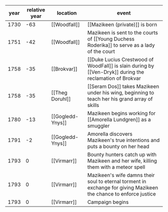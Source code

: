 |  year  | relative year |  location | event | 
| ------ | ------------- | --------- | ----- |
| 1730 | -63 | [[Woodfall]] | [[Mazikeen (private)]] is born |
| 1751 | -42 | [[Woodfall]] | Mazikeen is sent to the courts of [[Young Duchess Roderika]] to serve as a lady of the court |
| 1758 | -35 | [[Brokvar]] | [[Duke Lucius Crestwood of WoodFall]] is slain during by [[Ven-Dryk]] during the reclamation of Brokvar |
| 1758 | -35 | [[Theg Doruhl]] | [[Seram Dos]] takes Mazikeen under his wing, beginning to teach her his grand array of skills
| 1780 | -13 | [[Gogledd-Ynys]] | Mazikeen begins working for [[Amorella Lundgren]] as a smuggler | 
| 1791 | -2 | [[Gogledd-Ynys]] | Amorella discovers Mazikeen's true intentions and puts a bounty on her head |
| 1793 | 0 | [[Virmarr]] | Bounty hunters catch up with Mazikeen and her wife, killing them with a meteor spell | 
| 1793 | 0 | [[Virmarr]] | Mazikeen's wife damns their soul to eternal torment in exchange for giving Mazikeen the chance to enforce justice |
| 1793 | 0 | [[Virmarr]] | Campaign begins |
